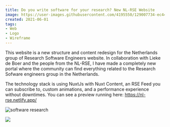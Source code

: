 ```yaml
---
title: Do you write software for your research? New NL-RSE Website  
image: https://user-images.githubusercontent.com/4195550/129007734-ec443a2a-1cf2-4056-967c-7326cf1e24ce.png  
created: 2021-06-01 
tags:
- Web
- Logo
- Wireframe
---
```


This website is a new structure and content redesign for the Netherlands group of Research Software Engineers website. In collaboration with Lieke de Boer and the people from the NL-RSE, I have made a completely new portal where the community can find everything related to the Research Sofware engineers group in the Netherlands. 

The technology stack is using NuxtJs with Nuxt Content, an RSE Feed you can subscribe to, custom animations, and a performance experience without downtimes. You can see a preview running here: https://nl-rse.netlify.app/

![software research](https://user-images.githubusercontent.com/4195550/128981011-dd636ae0-ca7d-4759-96e5-96ca79809cf6.jpg)

![](https://user-images.githubusercontent.com/4195550/128982099-107fe765-f4cb-44a7-8453-1aef886b34cb.png)



